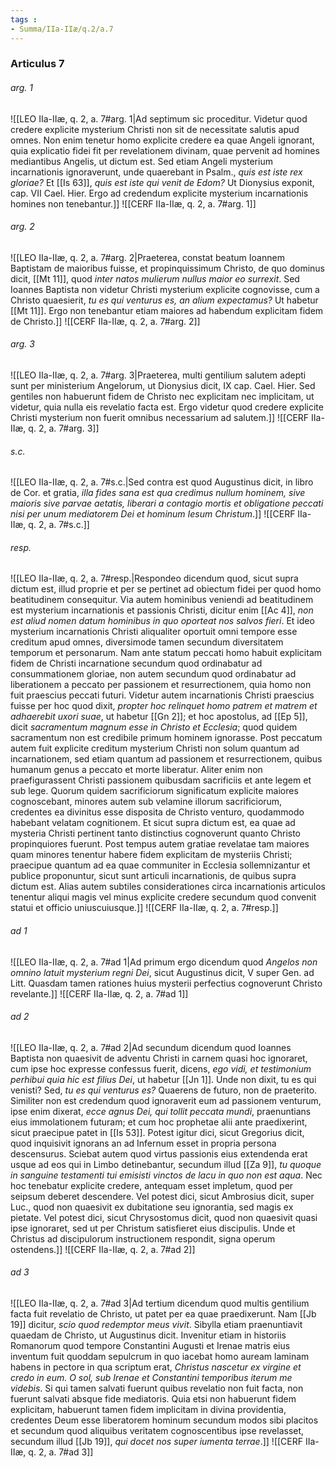 ```yaml
---
tags : 
- Summa/IIa-IIæ/q.2/a.7
---
```


### Articulus 7

###### arg. 1
![[LEO IIa-IIæ, q. 2, a. 7#arg. 1|Ad septimum sic proceditur. Videtur quod credere explicite mysterium Christi non sit de necessitate salutis apud omnes. Non enim tenetur homo explicite credere ea quae Angeli ignorant, quia explicatio fidei fit per revelationem divinam, quae pervenit ad homines mediantibus Angelis, ut dictum est. Sed etiam Angeli mysterium incarnationis ignoraverunt, unde quaerebant in Psalm., *quis est iste rex gloriae?* Et [[Is 63]], *quis est iste qui venit de Edom?* Ut Dionysius exponit, cap. VII Cael. Hier. Ergo ad credendum explicite mysterium incarnationis homines non tenebantur.]]
![[CERF IIa-IIæ, q. 2, a. 7#arg. 1]]

###### arg. 2
![[LEO IIa-IIæ, q. 2, a. 7#arg. 2|Praeterea, constat beatum Ioannem Baptistam de maioribus fuisse, et propinquissimum Christo, de quo dominus dicit, [[Mt 11]], quod *inter natos mulierum nullus maior eo surrexit*. Sed Ioannes Baptista non videtur Christi mysterium explicite cognovisse, cum a Christo quaesierit, *tu es qui venturus es, an alium expectamus?* Ut habetur [[Mt 11]]. Ergo non tenebantur etiam maiores ad habendum explicitam fidem de Christo.]]
![[CERF IIa-IIæ, q. 2, a. 7#arg. 2]]

###### arg. 3
![[LEO IIa-IIæ, q. 2, a. 7#arg. 3|Praeterea, multi gentilium salutem adepti sunt per ministerium Angelorum, ut Dionysius dicit, IX cap. Cael. Hier. Sed gentiles non habuerunt fidem de Christo nec explicitam nec implicitam, ut videtur, quia nulla eis revelatio facta est. Ergo videtur quod credere explicite Christi mysterium non fuerit omnibus necessarium ad salutem.]]
![[CERF IIa-IIæ, q. 2, a. 7#arg. 3]]

###### s.c.
![[LEO IIa-IIæ, q. 2, a. 7#s.c.|Sed contra est quod Augustinus dicit, in libro de Cor. et gratia, *illa fides sana est qua credimus nullum hominem, sive maioris sive parvae aetatis, liberari a contagio mortis et obligatione peccati nisi per unum mediatorem Dei et hominum Iesum Christum*.]]
![[CERF IIa-IIæ, q. 2, a. 7#s.c.]]

###### resp.
![[LEO IIa-IIæ, q. 2, a. 7#resp.|Respondeo dicendum quod, sicut supra dictum est, illud proprie et per se pertinet ad obiectum fidei per quod homo beatitudinem consequitur. Via autem hominibus veniendi ad beatitudinem est mysterium incarnationis et passionis Christi, dicitur enim [[Ac 4]], *non est aliud nomen datum hominibus in quo oporteat nos salvos fieri*. Et ideo mysterium incarnationis Christi aliqualiter oportuit omni tempore esse creditum apud omnes, diversimode tamen secundum diversitatem temporum et personarum. Nam ante statum peccati homo habuit explicitam fidem de Christi incarnatione secundum quod ordinabatur ad consummationem gloriae, non autem secundum quod ordinabatur ad liberationem a peccato per passionem et resurrectionem, quia homo non fuit praescius peccati futuri. Videtur autem incarnationis Christi praescius fuisse per hoc quod dixit, *propter hoc relinquet homo patrem et matrem et adhaerebit uxori suae*, ut habetur [[Gn 2]]; et hoc apostolus, ad [[Ep 5]], dicit *sacramentum magnum esse in Christo et Ecclesia*; quod quidem sacramentum non est credibile primum hominem ignorasse. Post peccatum autem fuit explicite creditum mysterium Christi non solum quantum ad incarnationem, sed etiam quantum ad passionem et resurrectionem, quibus humanum genus a peccato et morte liberatur. Aliter enim non praefigurassent Christi passionem quibusdam sacrificiis et ante legem et sub lege. Quorum quidem sacrificiorum significatum explicite maiores cognoscebant, minores autem sub velamine illorum sacrificiorum, credentes ea divinitus esse disposita de Christo venturo, quodammodo habebant velatam cognitionem. Et sicut supra dictum est, ea quae ad mysteria Christi pertinent tanto distinctius cognoverunt quanto Christo propinquiores fuerunt. Post tempus autem gratiae revelatae tam maiores quam minores tenentur habere fidem explicitam de mysteriis Christi; praecipue quantum ad ea quae communiter in Ecclesia sollemnizantur et publice proponuntur, sicut sunt articuli incarnationis, de quibus supra dictum est. Alias autem subtiles considerationes circa incarnationis articulos tenentur aliqui magis vel minus explicite credere secundum quod convenit statui et officio uniuscuiusque.]]
![[CERF IIa-IIæ, q. 2, a. 7#resp.]]

###### ad 1
![[LEO IIa-IIæ, q. 2, a. 7#ad 1|Ad primum ergo dicendum quod *Angelos non omnino latuit mysterium regni Dei*, sicut Augustinus dicit, V super Gen. ad Litt. Quasdam tamen rationes huius mysterii perfectius cognoverunt Christo revelante.]]
![[CERF IIa-IIæ, q. 2, a. 7#ad 1]]

###### ad 2
![[LEO IIa-IIæ, q. 2, a. 7#ad 2|Ad secundum dicendum quod Ioannes Baptista non quaesivit de adventu Christi in carnem quasi hoc ignoraret, cum ipse hoc expresse confessus fuerit, dicens, *ego vidi, et testimonium perhibui quia hic est filius Dei*, ut habetur [[Jn 1]]. Unde non dixit, tu es qui venisti? Sed, *tu es qui venturus es?* Quaerens de futuro, non de praeterito. Similiter non est credendum quod ignoraverit eum ad passionem venturum, ipse enim dixerat, *ecce agnus Dei, qui tollit peccata mundi*, praenuntians eius immolationem futuram; et cum hoc prophetae alii ante praedixerint, sicut praecipue patet in [[Is 53]]. Potest igitur dici, sicut Gregorius dicit, quod inquisivit ignorans an ad Infernum esset in propria persona descensurus. Sciebat autem quod virtus passionis eius extendenda erat usque ad eos qui in Limbo detinebantur, secundum illud [[Za 9]], *tu quoque in sanguine testamenti tui emisisti vinctos de lacu in quo non est aqua*. Nec hoc tenebatur explicite credere, antequam esset impletum, quod per seipsum deberet descendere. Vel potest dici, sicut Ambrosius dicit, super Luc., quod non quaesivit ex dubitatione seu ignorantia, sed magis ex pietate. Vel potest dici, sicut Chrysostomus dicit, quod non quaesivit quasi ipse ignoraret, sed ut per Christum satisfieret eius discipulis. Unde et Christus ad discipulorum instructionem respondit, signa operum ostendens.]]
![[CERF IIa-IIæ, q. 2, a. 7#ad 2]]

###### ad 3
![[LEO IIa-IIæ, q. 2, a. 7#ad 3|Ad tertium dicendum quod multis gentilium facta fuit revelatio de Christo, ut patet per ea quae praedixerunt. Nam [[Jb 19]] dicitur, *scio quod redemptor meus vivit*. Sibylla etiam praenuntiavit quaedam de Christo, ut Augustinus dicit. Invenitur etiam in historiis Romanorum quod tempore Constantini Augusti et Irenae matris eius inventum fuit quoddam sepulcrum in quo iacebat homo auream laminam habens in pectore in qua scriptum erat, *Christus nascetur ex virgine et credo in eum. O sol, sub Irenae et Constantini temporibus iterum me videbis*. Si qui tamen salvati fuerunt quibus revelatio non fuit facta, non fuerunt salvati absque fide mediatoris. Quia etsi non habuerunt fidem explicitam, habuerunt tamen fidem implicitam in divina providentia, credentes Deum esse liberatorem hominum secundum modos sibi placitos et secundum quod aliquibus veritatem cognoscentibus ipse revelasset, secundum illud [[Jb 19]], *qui docet nos super iumenta terrae*.]]
![[CERF IIa-IIæ, q. 2, a. 7#ad 3]]

